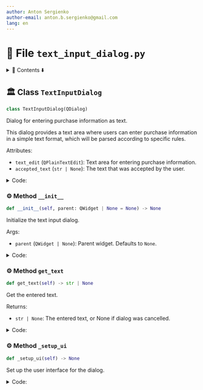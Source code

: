 ```yaml
---
author: Anton Sergienko
author-email: anton.b.sergienko@gmail.com
lang: en
---
```


# 📄 File `text_input_dialog.py`

<details>
<summary>📖 Contents ⬇️</summary>

## Contents

- [🏛️ Class `TextInputDialog`](#%EF%B8%8F-class-textinputdialog)
  - [⚙️ Method `__init__`](#%EF%B8%8F-method-__init__)
  - [⚙️ Method `get_text`](#%EF%B8%8F-method-get_text)
  - [⚙️ Method `_setup_ui`](#%EF%B8%8F-method-_setup_ui)

</details>

## 🏛️ Class `TextInputDialog`

```python
class TextInputDialog(QDialog)
```

Dialog for entering purchase information as text.

This dialog provides a text area where users can enter purchase information
in a simple text format, which will be parsed according to specific rules.

Attributes:

- `text_edit` (`QPlainTextEdit`): Text area for entering purchase information.
- `accepted_text` (`str | None`): The text that was accepted by the user.

<details>
<summary>Code:</summary>

```python
class TextInputDialog(QDialog):

    def __init__(self, parent: QWidget | None = None) -> None:
        """Initialize the text input dialog.

        Args:

        - `parent` (`QWidget | None`): Parent widget. Defaults to `None`.

        """
        super().__init__(parent)
        self.accepted_text: str | None = None
        self._setup_ui()

    def get_text(self) -> str | None:
        """Get the entered text.

        Returns:

        - `str | None`: The entered text, or None if dialog was cancelled.

        """
        if self.result() == QDialog.DialogCode.Accepted:
            return self.text_edit.toPlainText().strip()
        return None

    def _setup_ui(self) -> None:
        """Set up the user interface for the dialog."""
        self.setWindowTitle("Add Purchases as Text")
        self.setMinimumSize(600, 400)
        self.setModal(True)

        # Create main layout
        layout = QVBoxLayout(self)

        # Add description label
        description = QLabel(
            "Enter purchase information in text format. Each line represents one purchase.\n"
            "Format: Name\tCategory\tAmount\n"
            "Format examples:\n"
            "• Sugar-free Cola 'From Store'\tFood\t99 ₽\n"
            "• Milk Cocktail 'Wonder' coconut-cream 2%\tFood\t65 ₽\n"
            "• Olivier salad with chicken 'From Store'\tFood\t285 ₽\n"
            "• Cat litter filler 'Barsik'\tPet Care\t179 ₽\n"
            "• Universal wet wipes\tHousehold Goods\t29 ₽\n\n"
            "Note: Use Tab character to separate columns. Date will be taken from the main form."
        )
        description.setWordWrap(True)
        layout.addWidget(description)

        # Add text edit
        self.text_edit = QPlainTextEdit()
        self.text_edit.setPlaceholderText(
            "Enter your purchases here...\nExample:\nSugar-free Cola 'From Store'\tFood\t99 ₽\nMilk Cocktail 'Wonder'\tFood\t65 ₽"
        )
        layout.addWidget(self.text_edit)

        # Add buttons
        button_layout = QHBoxLayout()

        # Add spacer to push buttons to the right
        button_layout.addStretch()

        # Cancel button
        cancel_button = QPushButton("Cancel")
        cancel_button.clicked.connect(self.reject)
        button_layout.addWidget(cancel_button)

        # OK button
        ok_button = QPushButton("OK")
        ok_button.setDefault(True)
        ok_button.clicked.connect(self.accept)
        button_layout.addWidget(ok_button)

        layout.addLayout(button_layout)
```

</details>

### ⚙️ Method `__init__`

```python
def __init__(self, parent: QWidget | None = None) -> None
```

Initialize the text input dialog.

Args:

- `parent` (`QWidget | None`): Parent widget. Defaults to `None`.

<details>
<summary>Code:</summary>

```python
def __init__(self, parent: QWidget | None = None) -> None:
        super().__init__(parent)
        self.accepted_text: str | None = None
        self._setup_ui()
```

</details>

### ⚙️ Method `get_text`

```python
def get_text(self) -> str | None
```

Get the entered text.

Returns:

- `str | None`: The entered text, or None if dialog was cancelled.

<details>
<summary>Code:</summary>

```python
def get_text(self) -> str | None:
        if self.result() == QDialog.DialogCode.Accepted:
            return self.text_edit.toPlainText().strip()
        return None
```

</details>

### ⚙️ Method `_setup_ui`

```python
def _setup_ui(self) -> None
```

Set up the user interface for the dialog.

<details>
<summary>Code:</summary>

```python
def _setup_ui(self) -> None:
        self.setWindowTitle("Add Purchases as Text")
        self.setMinimumSize(600, 400)
        self.setModal(True)

        # Create main layout
        layout = QVBoxLayout(self)

        # Add description label
        description = QLabel(
            "Enter purchase information in text format. Each line represents one purchase.\n"
            "Format: Name\tCategory\tAmount\n"
            "Format examples:\n"
            "• Sugar-free Cola 'From Store'\tFood\t99 ₽\n"
            "• Milk Cocktail 'Wonder' coconut-cream 2%\tFood\t65 ₽\n"
            "• Olivier salad with chicken 'From Store'\tFood\t285 ₽\n"
            "• Cat litter filler 'Barsik'\tPet Care\t179 ₽\n"
            "• Universal wet wipes\tHousehold Goods\t29 ₽\n\n"
            "Note: Use Tab character to separate columns. Date will be taken from the main form."
        )
        description.setWordWrap(True)
        layout.addWidget(description)

        # Add text edit
        self.text_edit = QPlainTextEdit()
        self.text_edit.setPlaceholderText(
            "Enter your purchases here...\nExample:\nSugar-free Cola 'From Store'\tFood\t99 ₽\nMilk Cocktail 'Wonder'\tFood\t65 ₽"
        )
        layout.addWidget(self.text_edit)

        # Add buttons
        button_layout = QHBoxLayout()

        # Add spacer to push buttons to the right
        button_layout.addStretch()

        # Cancel button
        cancel_button = QPushButton("Cancel")
        cancel_button.clicked.connect(self.reject)
        button_layout.addWidget(cancel_button)

        # OK button
        ok_button = QPushButton("OK")
        ok_button.setDefault(True)
        ok_button.clicked.connect(self.accept)
        button_layout.addWidget(ok_button)

        layout.addLayout(button_layout)
```

</details>
